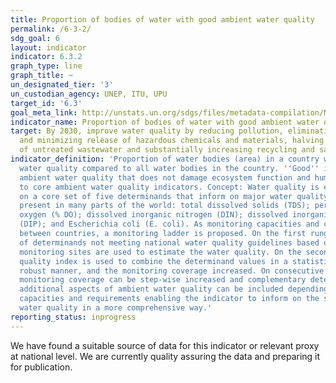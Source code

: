 ```yaml
---
title: Proportion of bodies of water with good ambient water quality
permalink: /6-3-2/
sdg_goal: 6
layout: indicator
indicator: 6.3.2
graph_type: line
graph_title: ~
un_designated_tier: '3'
un_custodian_agency: UNEP, ITU, UPU
target_id: '6.3'
goal_meta_link: http://unstats.un.org/sdgs/files/metadata-compilation/Metadata-Goal-6.pdf
indicator_name: Proportion of bodies of water with good ambient water quality
target: By 2030, improve water quality by reducing pollution, eliminating dumping
  and minimizing release of hazardous chemicals and materials, halving the proportion
  of untreated wastewater and substantially increasing recycling and safe reuse globally.
indicator_definition: 'Proportion of water bodies (area) in a country with good ambient
  water quality compared to all water bodies in the country. ''Good'' indicates an
  ambient water quality that does not damage ecosystem function and human health according
  to core ambient water quality indicators. Concept: Water quality is estimated based
  on a core set of five determinands that inform on major water quality impairments
  present in many parts of the world: total dissolved solids (TDS); percentage dissolved
  oxygen (% DO); dissolved inorganic nitrogen (DIN); dissolved inorganic phosphorus
  (DIP); and Escherichia coli (E. coli). As monitoring capacities and coverage vary
  between countries, a monitoring ladder is proposed. On the first rung, the number
  of determinands not meeting national water quality guidelines based on the existing
  monitoring sites are used to estimate the water quality. On the second rung, a water
  quality index is used to combine the determinand values in a statistically more
  robust manner, and the monitoring coverage increased. On consecutive rungs, the
  monitoring coverage can be step-wise increased and complementary determinands covering
  additional aspects of ambient water quality can be included depending on the national
  capacities and requirements enabling the indicator to inform on the status of ambient
  water quality in a more comprehensive way.'
reporting_status: inprogress
---
```


We have found a suitable source of data for this indicator or relevant proxy at national level. We are currently quality assuring the data and preparing it for publication.
